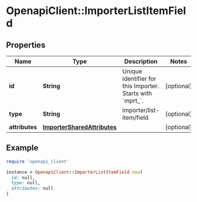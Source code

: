 # OpenapiClient::ImporterListItemField

## Properties

| Name | Type | Description | Notes |
| ---- | ---- | ----------- | ----- |
| **id** | **String** | Unique identifier for this Importer. Starts with &#x60;mprt_&#x60;. | [optional] |
| **type** | **String** | importer/list-item/field | [optional] |
| **attributes** | [**ImporterSharedAttributes**](ImporterSharedAttributes.md) |  | [optional] |

## Example

```ruby
require 'openapi_client'

instance = OpenapiClient::ImporterListItemField.new(
  id: null,
  type: null,
  attributes: null
)
```


